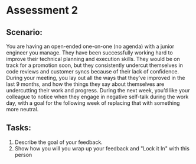 # Assessment 2

## Scenario:

You are having an open-ended one-on-one (no agenda) with a junior engineer you manage. They have been successfully working hard to improve their technical planning and execution skills. They would be on track for a promotion soon, but they consistently undercut themselves in code reviews and customer syncs because of their lack of confidence. During your meeting, you lay out all the ways that they’ve improved in the last 9 months, and how the things they say about themselves are undercutting their work and progress. During the next week, you’d like your colleague to notice when they engage in negative self-talk during the work day, with a goal for the following week of replacing that with something more neutral.

## Tasks:
1. Describe the goal of your feedback.
1. Show how you will you wrap up your feedback and "Lock it In" with this person
